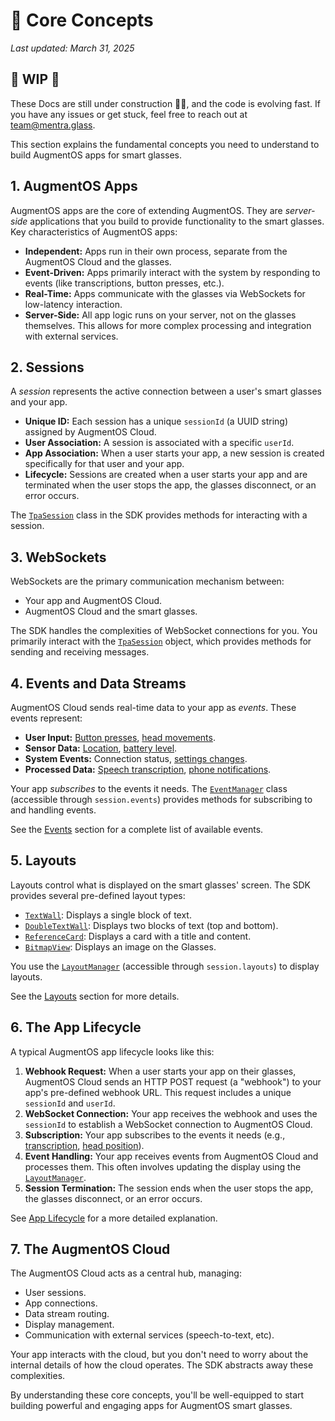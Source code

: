 # 🚧 Core Concepts

*Last updated: March 31, 2025*

## 🚧 WIP 🚧
These Docs are still under construction 👷🚧, and the code is evolving fast. 
If you have any issues or get stuck, feel free to reach out at team@mentra.glass.

This section explains the fundamental concepts you need to understand to build AugmentOS apps for smart glasses.

## 1. AugmentOS Apps

AugmentOS apps are the core of extending AugmentOS. They are *server-side* applications that you build to provide functionality to the smart glasses. Key characteristics of AugmentOS apps:

*   **Independent:** Apps run in their own process, separate from the AugmentOS Cloud and the glasses.
*   **Event-Driven:** Apps primarily interact with the system by responding to events (like transcriptions, button presses, etc.).
*   **Real-Time:** Apps communicate with the glasses via WebSockets for low-latency interaction.
*   **Server-Side:**  All app logic runs on your server, not on the glasses themselves. This allows for more complex processing and integration with external services.

## 2. Sessions

A *session* represents the active connection between a user's smart glasses and your app.

*   **Unique ID:**  Each session has a unique `sessionId` (a UUID string) assigned by AugmentOS Cloud.
*   **User Association:** A session is associated with a specific `userId`.
*   **App Association:** When a user starts your app, a new session is created specifically for that user and your app.
*   **Lifecycle:** Sessions are created when a user starts your app and are terminated when the user stops the app, the glasses disconnect, or an error occurs.

The [`TpaSession`](/reference/tpa-session) class in the SDK provides methods for interacting with a session.

## 3. WebSockets

WebSockets are the primary communication mechanism between:

*   Your app and AugmentOS Cloud.
*   AugmentOS Cloud and the smart glasses.

The SDK handles the complexities of WebSocket connections for you. You primarily interact with the [`TpaSession`](/reference/tpa-session) object, which provides methods for sending and receiving messages.

## 4. Events and Data Streams

AugmentOS Cloud sends real-time data to your app as *events*. These events represent:

*   **User Input:** [Button presses](/reference/interfaces/event-types#buttonpress), [head movements](/reference/interfaces/event-types#headposition).
*   **Sensor Data:** [Location](/reference/interfaces/event-types#locationupdate), [battery level](/reference/interfaces/event-types#glassesbatteryupdate).
*   **System Events:** Connection status, [settings changes](/reference/interfaces/config-types#appsettings).
*   **Processed Data:**  [Speech transcription](/reference/interfaces/event-types#transcriptiondata), [phone notifications](/reference/interfaces/event-types#phonenotification).

Your app *subscribes* to the events it needs.  The [`EventManager`](/reference/managers/event-manager) class (accessible through `session.events`) provides methods for subscribing to and handling events.

See the [Events](./events) section for a complete list of available events.

## 5. Layouts

Layouts control what is displayed on the smart glasses' screen.  The SDK provides several pre-defined layout types:

*   [`TextWall`](/reference/interfaces/layout-types#textwall):  Displays a single block of text.
*   [`DoubleTextWall`](/reference/interfaces/layout-types#doubletextwall):  Displays two blocks of text (top and bottom).
*   [`ReferenceCard`](/reference/interfaces/layout-types#referencecard):  Displays a card with a title and content.
*   [`BitmapView`](/reference/interfaces/layout-types#bitmapview): Displays an image on the Glasses.

You use the [`LayoutManager`](/reference/managers/layout-manager) (accessible through `session.layouts`) to display layouts.

See the [Layouts](./layouts) section for more details.

## 6. The App Lifecycle

A typical AugmentOS app lifecycle looks like this:

1.  **Webhook Request:**  When a user starts your app on their glasses, AugmentOS Cloud sends an HTTP POST request (a "webhook") to your app's pre-defined webhook URL. This request includes a unique `sessionId` and `userId`.
2.  **WebSocket Connection:**  Your app receives the webhook and uses the `sessionId` to establish a WebSocket connection to AugmentOS Cloud.
3.  **Subscription:** Your app subscribes to the events it needs (e.g., [transcription](/reference/interfaces/event-types#transcriptiondata), [head position](/reference/interfaces/event-types#headposition)).
4.  **Event Handling:**  Your app receives events from AugmentOS Cloud and processes them. This often involves updating the display using the [`LayoutManager`](/reference/managers/layout-manager).
5.  **Session Termination:** The session ends when the user stops the app, the glasses disconnect, or an error occurs.

See [App Lifecycle](./tpa-lifecycle) for a more detailed explanation.

## 7. The AugmentOS Cloud

The AugmentOS Cloud acts as a central hub, managing:

*   User sessions.
*   App connections.
*   Data stream routing.
*   Display management.
*   Communication with external services (speech-to-text, etc).

Your app interacts with the cloud, but you don't need to worry about the internal details of how the cloud operates. The SDK abstracts away these complexities.

By understanding these core concepts, you'll be well-equipped to start building powerful and engaging apps for AugmentOS smart glasses.